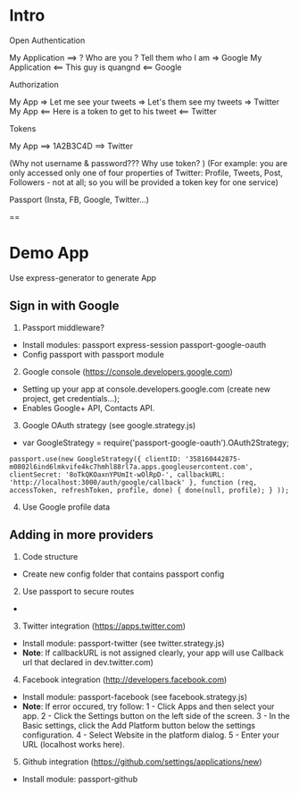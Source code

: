 # Intro

Open Authentication

My Application ==> ? Who are you ? Tell them who I am => Google
My Application <== This guy is quangnd <== Google

Authorization

My App => Let me see your tweets => Let's them see my tweets => Twitter
My App <== Here is a token to get to his tweet <== Twitter

Tokens

My App ==>  1A2B3C4D ==> Twitter

(Why not username & password??? Why use token? )
(For example: you are only accessed only one of four properties of Twitter: Profile, Tweets, Post, Followers - not at all; so you will be provided a token key for one service)

Passport (Insta, FB, Google, Twitter...)

==
# Demo App

Use express-generator to generate App

## Sign in with Google
1. Passport middleware?
  - Install modules: passport express-session passport-google-oauth
  - Config passport with passport module
2. Google console (https://console.developers.google.com)
  - Setting up your app at console.developers.google.com (create new project, get credentials...);
  - Enables Google+ API, Contacts API.

3. Google OAuth strategy (see google.strategy.js)
  - var GoogleStrategy = require('passport-google-oauth').OAuth2Strategy;

  `passport.use(new GoogleStrategy({
    clientID: '358160442875-m0802l6ind6lmkvife4kc7hmhl88rl7a.apps.googleusercontent.com',
    clientSecret: '8oTkQKOaxnYPUmIt-wOlRpD-',
    callbackURL: 'http://localhost:3000/auth/google/callback'
  },
    function (req, accessToken, refreshToken, profile, done) {
      done(null, profile);
    }
  ));`

4. Use Google profile data

## Adding in more providers
1. Code structure
  - Create new config folder that contains passport config
2. Use passport to secure routes
  - 
3. Twitter integration (https://apps.twitter.com)
  - Install module: passport-twitter (see twitter.strategy.js)
  - **Note**: If callbackURL is not assigned clearly, your app will use Callback url that declared in dev.twitter.com)
4. Facebook integration (http://developers.facebook.com)
  - Install module: passport-facebook (see facebook.strategy.js)
  - **Note**: If error occured, try follow:
      1 - Click Apps and then select your app.
      2 - Click the Settings button on the left side of the screen.
      3 - In the Basic settings, click the Add Platform button below the settings configuration.
      4 - Select Website in the platform dialog.
      5 - Enter your URL (localhost works here).
5. Github integration (https://github.com/settings/applications/new)
  - Install module: passport-github 